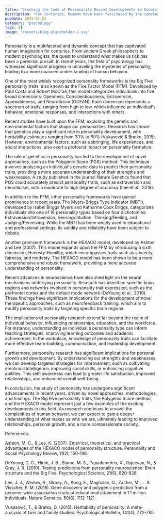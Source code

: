```yaml
---
title: "Cracking the Code of Personality Recent Developments in Understanding Human Behavior"
description: "For centuries, humans have been fascinated by the complexities of personality, seeking to understand what makes us who we are. Recent advances in psychology have led to a deeper understanding of pe..."
pubDate: 2025-07-01
category: "psychology"
tags: []
image: "/assets/blog-placeholder-1.svg"
---
```


Personality is a multifaceted and dynamic concept that has captivated human imagination for centuries. From ancient Greek philosophers to modern psychologists, the quest to understand what makes us tick has been a perennial pursuit. In recent years, the field of psychology has witnessed significant progress in unraveling the mysteries of personality, leading to a more nuanced understanding of human behavior.

One of the most widely recognized personality frameworks is the Big Five personality traits, also known as the Five Factor Model (FFM). Developed by Paul Costa and Robert McCrae, this model categorizes individuals into five broad dimensions: Openness, Conscientiousness, Extraversion, Agreeableness, and Neuroticism (OCEAN). Each dimension represents a spectrum of traits, ranging from high to low, which influence an individual's behavior, emotional responses, and interactions with others.

Recent studies have built upon the FFM, exploring the genetic and environmental factors that shape our personalities. Research has shown that genetics play a significant role in personality development, with heritability estimates ranging from 30% to 60% (Vukasović & Bratko, 2015). However, environmental factors, such as upbringing, life experiences, and social interactions, also exert a profound impact on personality formation.

The role of genetics in personality has led to the development of novel approaches, such as the Polygenic Score (PGS) method. This technique involves analyzing an individual's genetic data to predict their personality traits, providing a more accurate understanding of their strengths and weaknesses. A study published in the journal Nature Genetics found that PGS could accurately predict personality traits, such as extraversion and neuroticism, with a moderate to high degree of accuracy (Lee et al., 2018).

In addition to the FFM, other personality frameworks have gained prominence in recent years. The Myers-Briggs Type Indicator (MBTI), developed by Isabel Briggs Myers and Katharine Cook Briggs, categorizes individuals into one of 16 personality types based on four dichotomies: Extraversion/Introversion, Sensing/Intuition, Thinking/Feeling, and Judging/Perceiving. While the MBTI has been widely used in educational and professional settings, its validity and reliability have been subject to debate.

Another prominent framework is the HEXACO model, developed by Ashton and Lee (2007). This model expands upon the FFM by introducing a sixth dimension, Honesty-Humility, which encompasses traits such as sincerity, fairness, and modesty. The HEXACO model has been shown to be a more comprehensive and robust framework, providing a more accurate understanding of personality.

Recent advances in neuroscience have also shed light on the neural mechanisms underlying personality. Research has identified specific brain regions and networks involved in personality trait expression, such as the prefrontal cortex and the default mode network (DeYoung et al., 2010). These findings have significant implications for the development of novel therapeutic approaches, such as neurofeedback training, which aim to modify personality traits by targeting specific brain regions.

The implications of personality research extend far beyond the realm of individual behavior, influencing relationships, education, and the workforce. For instance, understanding an individual's personality type can inform teaching strategies, improving learning outcomes and academic achievement. In the workplace, knowledge of personality traits can facilitate more effective team-building, communication, and leadership development.

Furthermore, personality research has significant implications for personal growth and development. By understanding our strengths and weaknesses, we can develop targeted strategies for improvement, such as cultivating emotional intelligence, improving social skills, or enhancing cognitive abilities. This self-awareness can lead to greater life satisfaction, improved relationships, and enhanced overall well-being.

In conclusion, the study of personality has undergone significant advancements in recent years, driven by novel approaches, methodologies, and findings. The Big Five personality traits, the Polygenic Score method, and the HEXACO model represent just a few examples of the exciting developments in this field. As research continues to unravel the complexities of human behavior, we can expect to gain a deeper understanding of what makes us who we are, ultimately leading to improved relationships, personal growth, and a more compassionate society.

References:

Ashton, M. C., & Lee, K. (2007). Empirical, theoretical, and practical advantages of the HEXACO model of personality structure. Personality and Social Psychology Review, 11(2), 150-166.

DeYoung, C. G., Hirsh, J. B., Shane, M. S., Papademetris, X., Rajeevan, N., & Gray, J. R. (2010). Testing predictions from personality neuroscience: Brain structure and the Big Five. Psychological Science, 21(6), 820-828.

Lee, J. J., Wedow, R., Okbay, A., Kong, E., Maghzian, O., Zacher, M., ... & Visscher, P. M. (2018). Gene discovery and polygenic prediction from a genome-wide association study of educational attainment in 1.1 million individuals. Nature Genetics, 50(8), 1112-1121.

Vukasović, T., & Bratko, D. (2015). Heritability of personality: A meta-analysis of twin and family studies. Psychological Bulletin, 141(4), 772-785.